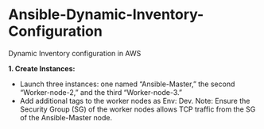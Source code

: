 # Ansible-Dynamic-Inventory-Configuration
Dynamic Inventory configuration in AWS

**1. Create Instances:**

- Launch three instances: one named “Ansible-Master,” the second “Worker-node-2,” and the third “Worker-node-3.”
- Add additional tags to the worker nodes as Env: Dev.
  Note: Ensure the Security Group (SG) of the worker nodes allows TCP traffic from the SG of the Ansible-Master node.
